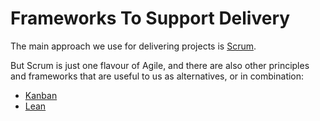# Frameworks To Support Delivery

The main approach we use for delivering projects is [Scrum](//delivery_recipe/scrum.md).

But Scrum is just one flavour of Agile, and there are also other principles and frameworks that are useful to us as alternatives, or in combination:

* [Kanban](/delivery_recipe/kanban.md)
* [Lean](/delivery_recipe/lean.md)



